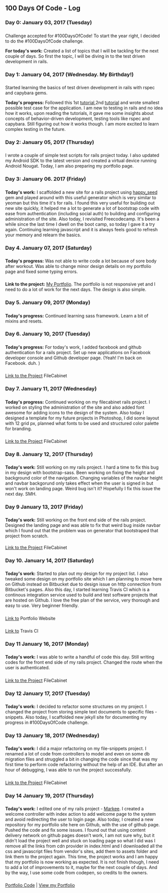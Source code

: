 <h2> 100 Days Of Code - Log </h2>

### Day 0: January 03, 2017 (Tuesday)
##### 

Challenge accepted for #100DaysOfCode! 
To start the year right, I decided to do the #100DaysOfCode challenge.

**For today's work:** Created a list of topics that I will be tackling for the next couple of days.
So first the topic, I will be diving in to the test driven development in rails.

### Day 1: January 04, 2017 (Wednesday. My Birthday!)
#####
Started learning the basics of test driven development in rails with rspec and capybara gems. 

**Today's progress:**
Followed this 1st [tutorial](https://semaphoreci.com/community/tutorials/getting-started-with-rspec),2nd [tutorial](https://www.relishapp.com/rspec/rspec-rails/v/3-5/docs/gettingstarted)
and wrote smallest possible test case for the application. I am new to testing in rails and no idea how it works, upon reading the tutorials, it gave me some insights about concepts of behavior-driven development, testing tools like rspec and capybara. Still figuring out how it works though. I am more excited to learn complex testing in the future.

### Day 2: January 05, 2017 (Thursday)
#####
I wrote a couple of simple test scripts for rails project today. I also updated my Android SDK to the latest version and created a virtual device running Android Nougat. Today, I am also preparing my portfolio page.

### Day 3: January 06. 2017 (Friday)
#####
**Today's work:**
I scaffolded a new site for a rails project using [happy_seed](https://github.com/HappyFunCorp/happy_seed) gem and played around with this useful generator which is very similar to yeoman but this time it's for rails. I found this very useful for building out new site quickly, it helped me a lot to generate a lot of bootstrap code with ease from authentication (including social auth) to building and configuring administration of the site. Also today, I revisited Freecodecamp. It's been a while since the last time I dwell on the boot camp, so today I gave it a try again. Continuing learning javascript and it is always feels good to refresh your memory and relearn the basics.

### Day 4. January 07, 2017 (Saturday)
#####
**Today's progress:**
Was not able to write code a lot because of sore body after workout. Was able to change minor design details on my portfolio page and fixed some typing errors.
#####
**Link to the project:**
[My Portfolio](http://leighayanid.bitbucket.org). The portfolio is not responsive yet and I need to do a lot of work for the next days. The design is also simple. 

### Day 5. January 09, 2017 (Monday)
#####
**Today's progress:**
Continued learning sass framework. Learn a bit of mixins and resets. 

### Day 6. January 10, 2017 (Tuesday)
#####
**Today's progress:**
For today's work, I added facebook and github authentication for a rails project. Set up new applications on Facebook developer console and Github developer page. (Yeah! I'm back on Facebook. duh. )
#####
[Link to the Project](https://github.com/leighayanid/file-cabinet) FileCabinet

### Day 7. January 11, 2017 (Wednesday)
#####
**Today's progress:**
Continued working on my filecabinet rails project. I worked on styling the administration of the site and also added font awesome for adding icons to the design of the system. Also today I designed a template for my future projects in Photoshop, I did some layout with 12 grid px, planned what fonts to be used and structured color palette for branding.  
#####
[Link to the Project](https://github.com/leighayanid/file-cabinet) FileCabinet

### Day 8. January 12, 2017 (Thursday)
#####
**Today's work:**
Still working on my rails project. I hard a time to fix this bug in my design with bootstrap-sass. Been working on fixing the height and background color of the navigation. Changing variables of the navbar height and navbar backgorund only takes effect when the user is signed in but won't work on landing page. Weird bug isn't it? Hopefully I fix this issue the next day. SMH.    

### Day 9 January 13, 2017 (Friday)
#####
**Today's work:**
Still working on the front end side of the rails project. Designed the landing page and was able to fix that weird bug inside navbar which I found out that the problem was on generator that bootstraped that project from scratch. 
####
[Link to the Project](https://github.com/leighayanid/file-cabinet) FileCabinet

### Day 10. January 14, 2017 (Saturday)
#####
**Today's work:**
Started to plan out my design for my project list. I also tweaked some design on my portfolio site which I am planning to move here on Github instead on Bitbucket due to design issue on http connection from Bitbucket's pages. Also this day, I started learning Travis CI which is a continous integration service used to build and test software projects that are hosted on Github. I love the free plan of the service, very thorough and easy to use. Very beginner friendly. 
#####
[Link to](https://bitbucket.org/leighayanid/leighayanid.bitbucket.org) Portfolio Website
#####
[Link to](https://travis-ci.org) Travis CI

### Day 11 January 16, 2017 (Monday)
#####
**Today's work:**
I was able to write a handful of code this day. Still writing codes for the front end side of my rails project. Changed the route when the user is authenticated.
#####
[Link to the Project](https://github.com/leighayanid/file-cabinet) FileCabinet

### Day 12 January 17, 2017 (Tuesday)
#####
**Today's work:**
I decided to refactor some structures on my project. I changed the project from storing simple text documents to specific files - snippets. Also today, I scaffolded new jekyll site for documenting my progress in #100DaysOfCode challenge. 

### Day 13 January 18, 2017 (Wednesday)
#####
**Today's work:**
I did a major refactoring on my file-snippets project. I renamed a lot of code from controllers to model and even on some db migration files and struggled a bit in changing the code since that was my first time to perform code refactoring without the help of an IDE. But after an hour of debugging, I was able to run the project successfully.
#####
[Link to the Project](https://github.com/leighayanid/file-cabinet) FileCabinet

### Day 14 January 19, 2017 (Thursday)
#####
**Today's work:**
I edited one of my rails project - [Markee](https://github.com/leighayanid/markee). I created a welcome controller with index action to add welcome page to the system and avoid redirecting the user to login page. Also today, I created a new repository for my portfolio site here on Github, with the use of github page. Pushed the code and fix some issues. I found out that using content delivery network on github pages doesn't work, I am not sure why, but it didn't load the project well and stuck on loading page so what I did was I remove all the links from cdn provider in index.html and I downloaded all the css and javascript files from vendor's sites, add them to assets folder and link them to the project again. This time, the project works and I am happy that my portfolio is now working as expected. It is not finish though, I need to add a lot of improvements to it, maybe for the next couple of days. And by the way, I use some code from codepen, so credits to the owners. 
#####
[Portfolio Code](https://github.com/leighayanid/leighayanid.github.io) | [View my Portfolio](https://leighayanid.github.io)


